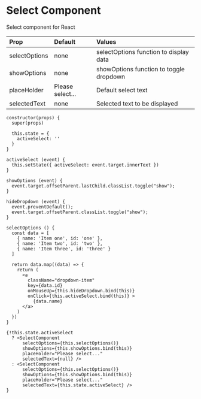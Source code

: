 
# Select Component

Select component for React

| Prop          | Default          | Values                                  |
| :------------ |:---------------- | :-------------------------------------- |
| selectOptions | none             | selectOptions function to display data  |
| showOptions   | none             | showOptions function to toggle dropdown |
| placeHolder   | Please select... | Default select text                     |
| selectedText  | none             | Selected text to be displayed           |

```
constructor(props) {
  super(props)

  this.state = {
    activeSelect: ''
  }
}

activeSelect (event) {
  this.setState({ activeSelect: event.target.innerText })
}

showOptions (event) {
  event.target.offsetParent.lastChild.classList.toggle("show");
}

hideDropdown (event) {
  event.preventDefault();
  event.target.offsetParent.classList.toggle("show");
}

selectOptions () {
  const data = [
    { name: 'Item one', id: 'one' },
    { name: 'Item two', id: 'two' },
    { name: 'Item three', id: 'three' }
  ]

  return data.map((data) => {
    return (
      <a
        className="dropdown-item"
        key={data.id}
        onMouseUp={this.hideDropdown.bind(this)}
        onClick={this.activeSelect.bind(this)} >
          {data.name}
      </a>
    )
  })
}

{!this.state.activeSelect
  ? <SelectComponent
      selectOptions={this.selectOptions()}
      showOptions={this.showOptions.bind(this)}
      placeHolder="Please select..."
      selectedText={null} />
  : <SelectComponent
      selectOptions={this.selectOptions()}
      showOptions={this.showOptions.bind(this)}
      placeHolder="Please select..."
      selectedText={this.state.activeSelect} />
}
```
